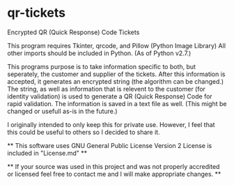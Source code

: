 qr-tickets
==========

Encrypted QR (Quick Response) Code Tickets

This program requires Tkinter, qrcode, and Pillow (Python Image Library)
All other imports should be included in Python. (As of Python v2.7.)

This programs purpose is to take information specific to both, but seperately, the customer and supplier of the tickets. After this information is accepted, it generates an encrypted string (the algorithm can be changed.)
The string, as well as information that is relevent to the customer (for identity validation) is used to generate a QR (Quick Response) Code for rapid validation.
The information is saved in a text file as well. (This might be changed or usefull as-is in the future.)

I originally intended to only keep this for private use. However, I feel that this could be useful to others so I decided to share it.


** This software uses GNU General Public License Version 2 License is included in "License.md" **


** If your source was used in this project and was not properly accredited or licensed feel free to contact me and I will make appropriate changes. **